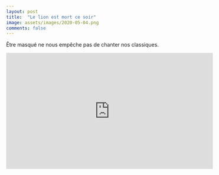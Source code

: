 ```yaml
---
layout: post
title:  "Le lion est mort ce soir"
image: assets/images/2020-05-04.png
comments: false
---
```


Être masqué ne nous empêche pas de chanter nos classiques.

<iframe width="560" height="315" src="https://www.youtube.com/embed/x4KYWTU5dNA" frameborder="0" allow="accelerometer; autoplay; encrypted-media; gyroscope; picture-in-picture" allowfullscreen></iframe>
